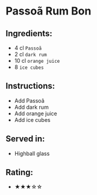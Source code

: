 # Passoã Rum Bon

## Ingredients:
- 4 cl `Passoã`
- 2 cl `dark rum`
- 10 cl `orange juice`
- 8 `ice cubes`

## Instructions:
- Add Passoã
- Add dark rum
- Add orange juice
- Add ice cubes

## Served in:
- Highball glass

## Rating:
- ★★★☆☆